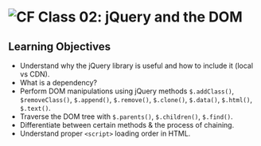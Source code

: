 ![CF](https://i.imgur.com/7v5ASc8.png)  Class 02: jQuery and the DOM
=======

## Learning Objectives

* Understand why the jQuery library is useful and how to include it (local vs CDN).
* What is a dependency?
* Perform DOM manipulations using jQuery methods `$.addClass()`, `$removeClass()`, `$.append()`, `$.remove()`, `$.clone()`, `$.data()`, `$.html()`, `$.text()`.
* Traverse the DOM tree with `$.parents()`, `$.children()`, `$.find()`.
* Differentiate between certain methods & the process of chaining.
* Understand proper `<script>` loading order in HTML.
